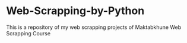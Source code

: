 # Web-Scrapping-by-Python
This is a repository of my web scrapping projects of Maktabkhune Web Scrapping Course
